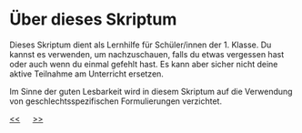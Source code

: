 # Über dieses Skriptum

Dieses Skriptum dient als Lernhilfe für Schüler/innen der 1. Klasse.
Du kannst es verwenden, um nachzuschauen, 
falls du etwas vergessen hast oder auch wenn du einmal gefehlt hast.
Es kann aber sicher nicht deine aktive Teilnahme am Unterricht ersetzen.

Im Sinne der guten Lesbarkeit wird in diesem Skriptum auf die Verwendung von geschlechtsspezifischen Formulierungen verzichtet. 






[<<](../README.md) &emsp; [>>](ProgrammierenMitPython.md)